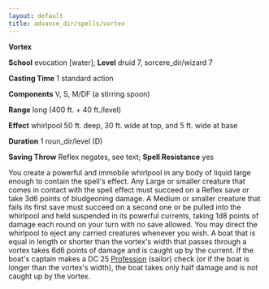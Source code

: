 ```yaml
---
layout: default
title: advance_dir/spells/vortex
---
```

 **Vortex**

**School** evocation [water]; **Level** druid 7, sorcere_dir/wizard 7

**Casting Time** 1 standard action

**Components** V, S, M/DF (a stirring spoon)

**Range** long (400 ft. + 40 ft./level)

**Effect** whirlpool 50 ft. deep, 30 ft. wide at top, and 5 ft. wide at base

**Duration** 1 roun_dir/level (D)

**Saving Throw** Reflex negates, see text; **Spell Resistance** yes

You create a powerful and immobile whirlpool in any body of liquid large enough to contain the spell's effect. Any Large or smaller creature that comes in contact with the spell effect must succeed on a Reflex save or take 3d6 points of bludgeoning damage. A Medium or smaller creature that fails its first save must succeed on a second one or be pulled into the whirlpool and held suspended in its powerful currents, taking 1d8 points of damage each round on your turn with no save allowed. You may direct the whirlpool to eject any carried creatures whenever you wish. A boat that is equal in length or shorter than the vortex's width that passes through a vortex takes 6d6 points of damage and is caught up by the current. If the boat's captain makes a DC 25 [Profession](../../skill_dir/profession#_profession) (sailor) check (or if the boat is longer than the vortex's width), the boat takes only half damage and is not caught up by the vortex.

